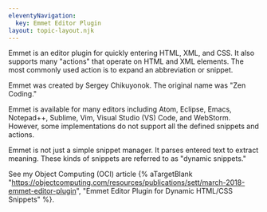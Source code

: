 ```yaml
---
eleventyNavigation:
  key: Emmet Editor Plugin
layout: topic-layout.njk
---
```


Emmet is an editor plugin for quickly entering HTML, XML, and CSS.
It also supports many "actions" that operate on HTML and XML elements.
The most commonly used action is to expand an abbreviation or snippet.

Emmet was created by Sergey Chikuyonok. The original name was "Zen Coding."

Emmet is available for many editors including Atom, Eclipse, Emacs, Notepad++,
Sublime, Vim, Visual Studio (VS) Code, and WebStorm.
However, some implementations do not support
all the defined snippets and actions.

Emmet is not just a simple snippet manager.
It parses entered text to extract meaning.
These kinds of snippets are referred to as "dynamic snippets."

See my Object Computing (OCI) article {% aTargetBlank
"https://objectcomputing.com/resources/publications/sett/march-2018-emmet-editor-plugin",
"Emmet Editor Plugin for Dynamic HTML/CSS Snippets" %}.
